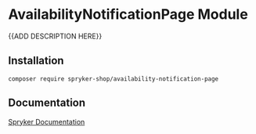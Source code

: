 # AvailabilityNotificationPage Module

{{ADD DESCRIPTION HERE}}

## Installation

```
composer require spryker-shop/availability-notification-page
```

## Documentation

[Spryker Documentation](https://academy.spryker.com)
